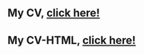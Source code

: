 ## My CV, [click here!](https://MRKS77.github.io/rsschool-cv/cv)
## My CV-HTML, [click here!](https://MRKS77.github.io/rsschool-cv)